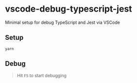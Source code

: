# vscode-debug-typescript-jest
Minimal setup for debug TypeScript and Jest via VSCode

## Setup
```
yarn
```

## Debug
> Hit `F5` to start debugging
